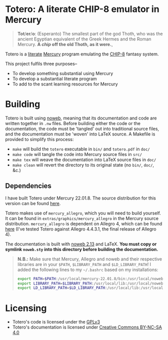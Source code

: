 # Totero: A literate CHIP-8 emulator in Mercury

> **Tot**/**er**/**o**: (Esperanto) The smallest part of the god Thoth, who was the ancient Egyptian equivalent of the Greek Hermes and the Roman Mercury.  **A _chip_ off the old Thoth, as it were.**,

Totero is a [literate](https://en.wikipedia.org/wiki/Literate_programming) [Mercury](https://www.mercurylang.org/) program emulating the [CHIP-8](https://en.wikipedia.org/wiki/CHIP-8) fantasy system.

This project fulfils three purposes&ndash;

- To develop something substantial using Mercury
- To develop a substantial literate program
- To add to the scant learning resources for Mercury

# Building

Totero is built using [noweb](https://www.cs.tufts.edu/~nr/noweb/), meaning that its documentation and code are written together in `.nw` files.  Before building either the code or the documentation, the code must be 'tangled' out into traditional source files, and the documentation must be 'woven' into LaTeX source.  A Makefile is provided to simplify this process:

- `make` will build the `totero` executable in `bin/` and `totero.pdf` in `doc/`
- `make code` will tangle the code into Mercury source files in `src/`
- `make tex` will weave the documentation into LaTeX source files in `doc/`
- `make clean` will revert the directory to its original state (no `bin/`, `doc/`, &c.)

## Dependencies

I have built Totero under Mercury 22.01.8.  The source distribution for this version can be found [here](http://dl.mercurylang.org/index.html).

Totero makes use of `mercury_allegro`, which you will need to build yourself.  It can be found in `extras/graphics/mercury_allegro` in the Mercury source distribution.  `mercury_allegro` is dependent on Allegro 4, which can be found [here](https://liballeg.org/old.html) (I've tested Totero against Allegro 4.4.3.1, the final release of Allegro 4).

The documentation is built with [noweb 2.13](https://github.com/nrnrnr/noweb/releases/tag/v2_13) and LaTeX.  **You must copy or symlink `noweb.sty` into this directory before building the documentation.**

> **N.B.:** Make sure that Mercury, Allegro and noweb and their respective libraries are in your `$PATH`, `$LIBRARY_PATH` and `$LD_LIBRARY_PATH`!  I added the following lines to my `~/.bashrc` based on my installations:
> ```bash
> export PATH=$PATH:/usr/local/mercury-22.01.8/bin:/usr/local/noweb
> export LIBRARY_PATH=$LIBRARY_PATH:/usr/local/lib:/usr/local/noweb/lib
> export LD_LIBRARY_PATH=$LD_LIBRARY_PATH:/usr/local/lib:/usr/local/noweb/lib
> ```

# Licensing

- Totero's code is licensed under the [GPLv3](https://www.gnu.org/licenses/gpl-3.0.en.html)
- Totero's documentation is licensed under [Creative Commons BY-NC-SA 4.0](https://creativecommons.org/licenses/by-nc-sa/4.0/)
